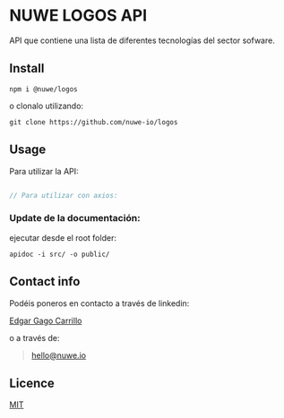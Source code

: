 # NUWE LOGOS API

API que contiene una lista de diferentes tecnologías del sector sofware.

## Install

```shell
npm i @nuwe/logos
```

o clonalo utilizando: 

```shell
git clone https://github.com/nuwe-io/logos
```

## Usage

Para utilizar la API: 

```javascript

// Para utilizar con axios:

```

### Update de la documentación: 

ejecutar desde el root folder:

```shell
apidoc -i src/ -o public/
```

## Contact info 

Podéis poneros en contacto a través de linkedin:

[Edgar Gago Carrillo](https://www.linkedin.com/in/gagocarrilloedgar/)

o a través de:

> hello@nuwe.io

## Licence 

[MIT](https://opensource.org/licenses/MIT)